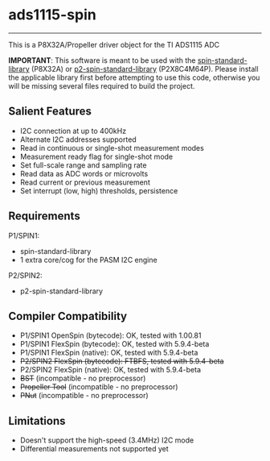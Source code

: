 # ads1115-spin 
--------------

This is a P8X32A/Propeller driver object for the TI ADS1115 ADC

**IMPORTANT**: This software is meant to be used with the [spin-standard-library](https://github.com/avsa242/spin-standard-library) (P8X32A) or [p2-spin-standard-library](https://github.com/avsa242/p2-spin-standard-library) (P2X8C4M64P). Please install the applicable library first before attempting to use this code, otherwise you will be missing several files required to build the project.

## Salient Features

* I2C connection at up to 400kHz
* Alternate I2C addresses supported
* Read in continuous or single-shot measurement modes
* Measurement ready flag for single-shot mode
* Set full-scale range and sampling rate
* Read data as ADC words or microvolts
* Read current or previous measurement
* Set interrupt (low, high) thresholds, persistence

## Requirements

P1/SPIN1:
* spin-standard-library
* 1 extra core/cog for the PASM I2C engine

P2/SPIN2:
* p2-spin-standard-library

## Compiler Compatibility

* P1/SPIN1 OpenSpin (bytecode): OK, tested with 1.00.81
* P1/SPIN1 FlexSpin (bytecode): OK, tested with 5.9.4-beta
* P1/SPIN1 FlexSpin (native): OK, tested with 5.9.4-beta
* ~~P2/SPIN2 FlexSpin (bytecode): FTBFS, tested with 5.9.4-beta~~
* P2/SPIN2 FlexSpin (native): OK, tested with 5.9.4-beta
* ~~BST~~ (incompatible - no preprocessor)
* ~~Propeller Tool~~ (incompatible - no preprocessor)
* ~~PNut~~ (incompatible - no preprocessor)

## Limitations

* Doesn't support the high-speed (3.4MHz) I2C mode
* Differential measurements not supported yet

